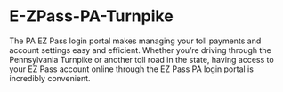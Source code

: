 # E-ZPass-PA-Turnpike
The PA EZ Pass login portal makes managing your toll payments and account settings easy and efficient. Whether you’re driving through the Pennsylvania Turnpike or another toll road in the state, having access to your EZ Pass account online through the EZ Pass PA login portal is incredibly convenient.
